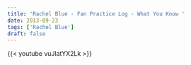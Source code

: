 ```yaml
---
title: 'Rachel Blue - Fan Practice Log - What You Know '
date: 2013-09-23
tags: ['Rachel Blue']
draft: false
---
```

{{< youtube vuJlatYX2Lk >}}
